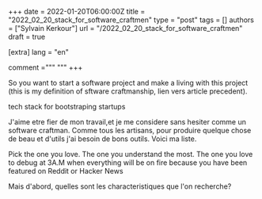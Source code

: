 +++
date = 2022-01-20T06:00:00Z
title = "2022_02_20_stack_for_software_craftmen"
type = "post"
tags = []
authors = ["Sylvain Kerkour"]
url = "/2022_02_20_stack_for_software_craftmen"
draft = true

[extra]
lang = "en"

comment ="""
"""
+++

So you want to start a software project and make a living with this project (this is my definition of sftware craftmanship, lien vers article precedent).

tech stack for bootstraping startups

J'aime etre fier de mon travail,et je me considere sans hesiter comme un software craftman.
Comme tous les artisans, pour produire quelque chose de beau et d'utils j'ai besoin de bons outils.
Voici ma liste.


Pick the one you love. The one you understand the most. The one you love to debug at 3A.M when everything will be on fire because you have been featured on Reddit or Hacker News


Mais d'abord, quelles sont les characteristiques que l'on recherche?
